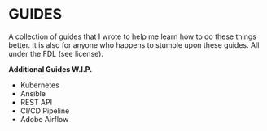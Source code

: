 # GUIDES
A collection of guides that I wrote to help me learn how to do these things better.
It is also for anyone who happens to stumble upon these guides.
All under the FDL (see license).

**Additional Guides W.I.P.**
- Kubernetes
- Ansible
- REST API 
- CI/CD Pipeline
- Adobe Airflow
